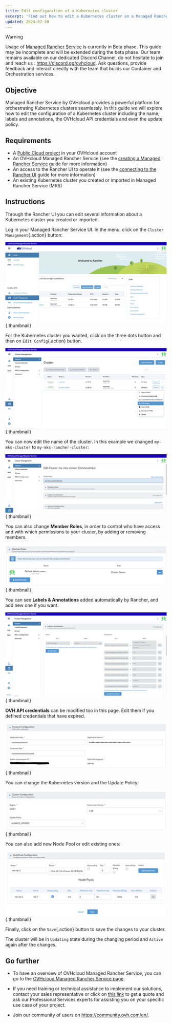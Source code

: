 ```yaml
---
title: Edit configuration of a Kubernetes cluster
excerpt: 'Find out how to edit a Kubernetes cluster on a Managed Rancher Service'
updated: 2024-07-30
---
```


> [!warning]
>
> Usage of [Managed Rancher Service](https://labs.ovhcloud.com/en/managed-rancher-service/) is currently in Beta phase.
> This guide may be incomplete and will be extended during the beta phase. Our team remains available on our dedicated Discord Channel, do not hesitate to join and reach us : <https://discord.gg/ovhcloud>. Ask questions, provide feedback and interact directly with the team that builds our Container and Orchestration services.
>

## Objective

Managed Rancher Service by OVHcloud provides a powerful platform for orchestrating Kubernetes clusters seamlessly. In this guide we will explore how to edit the configuration of a Kubernetes cluster including the name, labels and annotations, the OVHcloud API credentials and even the update policy.

## Requirements

- A [Public Cloud project](https://www.ovhcloud.com/en/public-cloud/) in your OVHcloud account
- An OVHcloud Managed Rancher Service (see the [creating a Managed Rancher Service](/pages/public_cloud/containers_orchestration/managed_rancher_service/create-update-rancher) guide for more information)
- An access to the Rancher UI to operate it (see the [connecting to the Rancher UI](/pages/public_cloud/containers_orchestration/managed_rancher_service/create-update-rancher) guide for more information)
- An existing Kubernetes cluster you created or imported in Managed Rancher Service (MRS)

## Instructions

Through the Rancher UI you can edit several information about a Kubernetes cluster you created or imported.

Log in your Managed Rancher Service UI.
In the menu, click on the `Cluster Management`{.action} button: 

![OVHcloud Managed Rancher Service UI](images/rancher-cluster-management.png){.thumbnail}

For the Kubernetes cluster you wanted, click on the three dots button and then on `Edit Config`{.action} button.

![OVHcloud Managed Rancher Service UI](images/rancher-edit-config.png){.thumbnail}

You can now edit the name of the cluster. In this example we changed `my-mks-cluster` to `my-mks-rancher-cluster`:

![OVHcloud Managed Rancher Service UI](images/rancher-cluster-name.png){.thumbnail}

You can also change **Member Roles**, in order to control who have access and with which permissions to your cluster, by adding or removing members.

![OVHcloud Managed Rancher Service UI](images/rancher-members.png){.thumbnail}

You can see **Labels & Annotations** added automatically by Rancher, and add new one if you want.

![OVHcloud Managed Rancher Service UI](images/rancher-labels-annotations.png){.thumbnail}

**OVH API credentials** can be modified too in this page. Edit them if you defined credentials that have expired.

![OVHcloud Managed Rancher Service UI](images/rancher-api-creds.png){.thumbnail}

You can change the Kubernetes version and the Update Policy:

![OVHcloud Managed Rancher Service UI](images/rancher-update-policy.png){.thumbnail}

You can also add new Node Pool or edit existing ones:

![OVHcloud Managed Rancher Service UI](images/rancher-np.png){.thumbnail}

Finally, click on the `Save`{.action} button to save the changes to your cluster.

The cluster will be in `Updating` state during the changing period and `Active` again after the changes.

## Go further

- To have an overview of OVHcloud Managed Rancher Service, you can go to the [OVHcloud Managed Rancher Service page](https://www.ovhcloud.com/en/public-cloud/managed-rancher-service/).

- If you need training or technical assistance to implement our solutions, contact your sales representative or click on [this link](https://www.ovhcloud.com/en/professional-services/) to get a quote and ask our Professional Services experts for assisting you on your specific use case of your project.

- Join our community of users on <https://community.ovh.com/en/>.